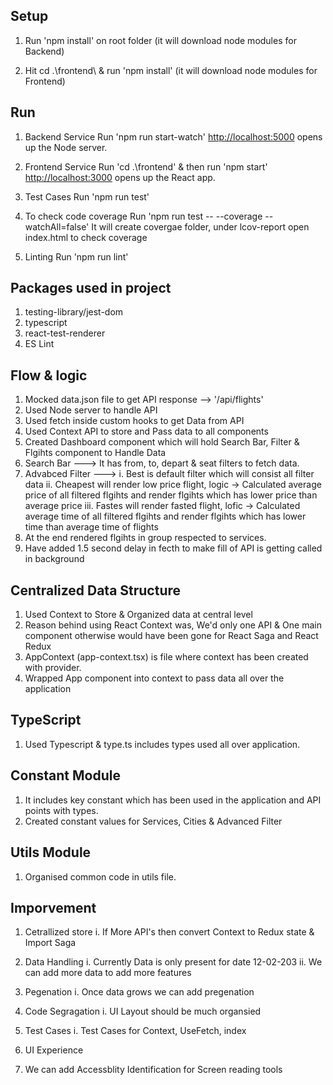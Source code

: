 
## Setup

1. Run 'npm install' on root folder (it will download node modules for Backend)

2. Hit cd .\frontend\ & run 'npm install' (it will download node modules for Frontend)

## Run

1. Backend Service 
Run 'npm run start-watch'
[http://localhost:5000](http://localhost:5000) opens up the Node server.

2. Frontend Service
Run 'cd .\frontend\' & then run 'npm start'
[http://localhost:3000](http://localhost:3000) opens up the React app.

3. Test Cases
Run 'npm run test' 

4. To check code coverage 
Run 'npm run test -- --coverage --watchAll=false'
It will create covergae folder, under lcov-report open index.html to check coverage

5. Linting
Run 'npm run lint'

## Packages used in project

1. testing-library/jest-dom
2. typescript
3. react-test-renderer
4. ES Lint

## Flow & logic

1. Mocked data.json file to get API response --> '/api/flights'
2. Used Node server to handle API
3. Used fetch inside custom hooks to get Data from API
4. Used Context API to store and Pass data to all components
5. Created Dashboard component which will hold Search Bar, Filter & Flgihts component to
Handle Data
6. Search Bar ---> It has from, to, depart & seat filters to fetch data.
7. Advabced Filter ---> 
i. Best is default filter which will consist all filter data
ii. Cheapest will render low price flight, logic -> Calculated average price of all filtered 
flgihts and render flgihts which has lower price than average price
iii. Fastes will render fasted flight, lofic -> Calculated average time of all filtered 
flgihts and render flgihts which has lower time than average time of flights
8. At the end rendered flgihts in group respected to services.
9. Have added 1.5 second delay in fecth to make fill of API is getting called in background

## Centralized Data Structure

1. Used Context to Store & Organized data at central level
2. Reason behind using React Context was, We'd only one API & One main component otherwise would have been gone for React Saga and React Redux
3. AppContext (app-context.tsx) is file where context has been created with provider.
4. Wrapped App component into context to pass data all over the application

## TypeScript

1. Used Typescript & type.ts includes types used all over application.

## Constant Module

1. It includes key constant which has been used in the application and API points with types.
2. Created constant values for Services, Cities & Advanced Filter

## Utils Module

1. Organised common code in utils file.

## Imporvement

1. Cetrallized store
i. If More API's then convert Context to Redux state & Import Saga

2. Data Handling
i. Currently Data is only present for date 12-02-203
ii. We can add more data to add more features

3. Pegenation
i. Once data grows we can add pregenation 

4. Code Segragation
i. UI Layout should be much organsied

5. Test Cases
i. Test Cases for Context, UseFetch, index

6. UI Experience

7. We can add Accessblity Identification for Screen reading tools



